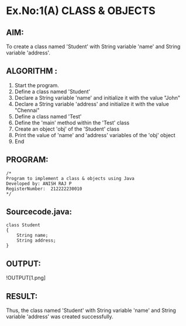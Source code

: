 # Ex.No:1(A) CLASS & OBJECTS

## AIM:
To create a class named 'Student' with String variable 'name' and String variable 'address'.

## ALGORITHM :
1.	Start the program.
2.	Define a class named 'Student'
3.	Declare a String variable 'name' and initialize it with the value "John"
4.	Declare a String variable 'address' and initialize it with the value "Chennai"
5.	Define a class named 'Test'
6.	Define the 'main' method within the 'Test' class
7.	Create an object 'obj' of the 'Student' class
8.	Print the value of 'name' and 'address' variables of the 'obj' object
9.	End

## PROGRAM:
 ```
/*
Program to implement a class & objects using Java
Developed by: ANISH RAJ P
RegisterNumber:  212222230010
*/
```

## Sourcecode.java:
```
class Student
{
    String name;
    String address;
}

```

## OUTPUT:
!OUTPUT[1.png]

## RESULT:
Thus, the class named 'Student' with String variable 'name' and String variable 'address' was created successfully.
